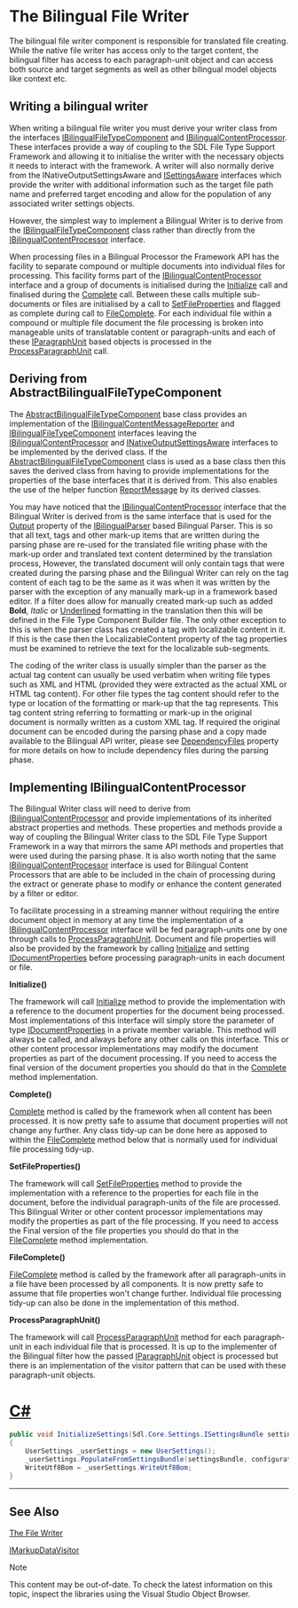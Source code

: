 The Bilingual File Writer
===

The bilingual file writer component is responsible for translated file creating. While the native file writer has access only to the target content, the bilingual filter has access to each paragraph-unit object and can access both source and target segments as well as other bilingual model objects like context etc.

Writing a bilingual writer
--

When writing a bilingual file writer you must derive your writer class from the interfaces [IBilingualFileTypeComponent](../../api/filetypesupport/Sdl.FileTypeSupport.Framework.BilingualApi.IBilingualFileTypeComponent.yml) and [IBilingualContentProcessor](../../api/filetypesupport/Sdl.FileTypeSupport.Framework.BilingualApi.IBilingualContentProcessor.yml). These interfaces provide a way of coupling to the SDL File Type Support Framework and allowing it to initialise the writer with the necessary objects it needs to interact with the framework. A writer will also normally derive from the INativeOutputSettingsAware and [ISettingsAware](../../api/filetypesupport/Sdl.FileTypeSupport.Framework.IntegrationApi.ISettingsAware.yml) interfaces which provide the writer with additional information such as the target file path name and preferred target encoding and allow for the population of any associated writer settings objects.

However, the simplest way to implement a Bilingual Writer is to derive from the [IBilingualFileTypeComponent](../../api/filetypesupport/Sdl.FileTypeSupport.Framework.BilingualApi.IBilingualFileTypeComponent.yml) class rather than directly from the [IBilingualContentProcessor](../../api/filetypesupport/Sdl.FileTypeSupport.Framework.BilingualApi.IBilingualContentProcessor.yml) interface.

When processing files in a Bilingual Processor the Framework API has the facility to separate compound or multiple documents into individual files for processing. This facility forms part of the [IBilingualContentProcessor](../../api/filetypesupport/Sdl.FileTypeSupport.Framework.BilingualApi.IBilingualContentProcessor.yml) interface and a group of documents is initialised during the [Initialize](../../api/filetypesupport/Sdl.FileTypeSupport.Framework.BilingualApi.IBilingualContentHandler.yml#Sdl_FileTypeSupport_Framework_BilingualApi_IBilingualContentHandler_Initialize_Sdl_FileTypeSupport_Framework_BilingualApi_IDocumentProperties_) call and finalised during the [Complete](../../api/filetypesupport/Sdl.FileTypeSupport.Framework.BilingualApi.IBilingualContentHandler.yml#Sdl_FileTypeSupport_Framework_BilingualApi_IBilingualContentHandler_Complete) call. Between these calls multiple sub-documents or files are initialised by a call to [SetFileProperties](../../api/filetypesupport/Sdl.FileTypeSupport.Framework.BilingualApi.IBilingualContentHandler.yml#Sdl_FileTypeSupport_Framework_BilingualApi_IBilingualContentHandler_SetFileProperties_Sdl_FileTypeSupport_Framework_BilingualApi_IFileProperties_) and flagged as complete during call to [FileComplete](../../api/filetypesupport/Sdl.FileTypeSupport.Framework.BilingualApi.IBilingualContentHandler.yml#Sdl_FileTypeSupport_Framework_BilingualApi_IBilingualContentHandler_FileComplete). For each individual file within a compound or multiple file document the file processing is broken into manageable units of translatable content or paragraph-units and each of these [IParagraphUnit](../../api/filetypesupport/Sdl.FileTypeSupport.Framework.BilingualApi.IParagraphUnit.yml) based objects is processed in the [ProcessParagraphUnit](../../api/filetypesupport/Sdl.FileTypeSupport.Framework.BilingualApi.IBilingualContentHandler.yml#Sdl_FileTypeSupport_Framework_BilingualApi_IBilingualContentHandler_ProcessParagraphUnit_Sdl_FileTypeSupport_Framework_BilingualApi_IParagraphUnit_) call.

Deriving from AbstractBilingualFileTypeComponent
--

The [AbstractBilingualFileTypeComponent](../../api/filetypesupport/Sdl.FileTypeSupport.Framework.BilingualApi.AbstractBilingualFileTypeComponent.yml) base class provides an implementation of the [IBilingualContentMessageReporter](../../api/filetypesupport/Sdl.FileTypeSupport.Framework.BilingualApi.IBilingualContentMessageReporter.yml) and [IBilingualFileTypeComponent](../../api/filetypesupport/Sdl.FileTypeSupport.Framework.BilingualApi.IBilingualFileTypeComponent.yml) interfaces leaving the [IBilingualContentProcessor](../../api/filetypesupport/Sdl.FileTypeSupport.Framework.BilingualApi.IBilingualContentProcessor.yml) and [INativeOutputSettingsAware](../../api/filetypesupport/Sdl.FileTypeSupport.Framework.NativeApi.INativeOutputSettingsAware.yml) interfaces to be implemented by the derived class. If the [AbstractBilingualFileTypeComponent](../../api/filetypesupport/Sdl.FileTypeSupport.Framework.BilingualApi.AbstractBilingualFileTypeComponent.yml) class is used as a base class then this saves the derived class from having to provide implementations for the properties of the base interfaces that it is derived from. This also enables the use of the helper function [ReportMessage](../../api/filetypesupport/Sdl.FileTypeSupport.Framework.BilingualApi.IBilingualContentMessageReporter.yml#Sdl_FileTypeSupport_Framework_BilingualApi_IBilingualContentMessageReporter_ReportMessage_System_Object_System_String_Sdl_FileTypeSupport_Framework_NativeApi_ErrorLevel_System_String_Sdl_FileTypeSupport_Framework_BilingualApi_TextLocation_Sdl_FileTypeSupport_Framework_BilingualApi_TextLocation_) by its derived classes.

You may have noticed that the [IBilingualContentProcessor](../../api/filetypesupport/Sdl.FileTypeSupport.Framework.BilingualApi.IBilingualContentProcessor.yml) interface that the Bilingual Writer is derived from is the same interface that is used for the [Output](../../api/filetypesupport/Sdl.FileTypeSupport.Framework.BilingualApi.IBilingualContentProcessor.yml#Sdl_FileTypeSupport_Framework_BilingualApi_IBilingualContentProcessor_Output) property of the [IBilingualParser](../../api/filetypesupport/Sdl.FileTypeSupport.Framework.BilingualApi.IBilingualParser.yml) based Bilingual Parser. This is so that all text, tags and other mark-up items that are written during the parsing phase are re-used for the translated file writing phase with the mark-up order and translated text content determined by the translation process, However, the translated document will only contain tags that were created during the parsing phase and the Bilingual Writer can rely on the tag content of each tag to be the same as it was when it was written by the parser with the exception of any manually mark-up in a framework based editor. If a filter does allow for manually created mark-up such as added **Bold**, *Italic* or <u>Underlined</u> formatting in the translation then this will be defined in the File Type Component Builder file. The only other exception to this is when the parser class has created a tag with localizable content in it. If this is the case then the LocalizableContent property of the tag properties must be examined to retrieve the text for the localizable sub-segments.

The coding of the writer class is usually simpler than the parser as the actual tag content can usually be used verbatim when writing file types such as XML and HTML (provided they were extracted as the actual XML or HTML tag content). For other file types the tag content should refer to the type or location of the formatting or mark-up that the tag represents. This tag content string referring to formatting or mark-up in the original document is normally written as a custom XML tag. If required the original document can be encoded during the parsing phase and a copy made available to the Bilingual API writer, please see [DependencyFiles](../../api/filetypesupport/Sdl.FileTypeSupport.Framework.NativeApi.IPersistentFileConversionProperties.yml#Sdl_FileTypeSupport_Framework_NativeApi_IPersistentFileConversionProperties_DependencyFiles) property for more details on how to include dependency files during the parsing phase.

Implementing IBilingualContentProcessor
--

The Bilingual Writer class will need to derive from [IBilingualContentProcessor](../../api/filetypesupport/Sdl.FileTypeSupport.Framework.BilingualApi.IBilingualContentProcessor.yml) and provide implementations of its inherited abstract properties and methods. These properties and methods provide a way of coupling the Bilingual Writer class to the SDL File Type Support Framework in a way that mirrors the same API methods and properties that were used during the parsing phase. It is also worth noting that the same [IBilingualContentProcessor](../../api/filetypesupport/Sdl.FileTypeSupport.Framework.BilingualApi.IBilingualContentProcessor.yml) interface is used for Bilingual Content Processors that are able to be included in the chain of processing during the extract or generate phase to modify or enhance the content generated by a filter or editor.

To facilitate processing in a streaming manner without requiring the entire document object in memory at any time the implementation of a [IBilingualContentProcessor](../../api/filetypesupport/Sdl.FileTypeSupport.Framework.BilingualApi.IBilingualContentProcessor.yml) interface will be fed paragraph-units one by one through calls to [ProcessParagraphUnit](../../api/filetypesupport/Sdl.FileTypeSupport.Framework.BilingualApi.IBilingualContentHandler.yml#Sdl_FileTypeSupport_Framework_BilingualApi_IBilingualContentHandler_ProcessParagraphUnit_Sdl_FileTypeSupport_Framework_BilingualApi_IParagraphUnit_). Document and file properties will also be provided by the framework by calling [Initialize](../../api/filetypesupport/Sdl.FileTypeSupport.Framework.BilingualApi.IBilingualContentHandler.yml#Sdl_FileTypeSupport_Framework_BilingualApi_IBilingualContentHandler_Initialize_Sdl_FileTypeSupport_Framework_BilingualApi_IDocumentProperties_) and setting [IDocumentProperties](../../api/filetypesupport/Sdl.FileTypeSupport.Framework.BilingualApi.IDocumentProperties.yml) before processing paragraph-units in each document or file.

**Initialize()**

The framework will call [Initialize](../../api/filetypesupport/Sdl.FileTypeSupport.Framework.BilingualApi.IBilingualContentHandler.yml#Sdl_FileTypeSupport_Framework_BilingualApi_IBilingualContentHandler_Initialize_Sdl_FileTypeSupport_Framework_BilingualApi_IDocumentProperties_) method to provide the implementation with a reference to the document properties for the document being processed. Most implementations of this interface will simply store the parameter of type [IDocumentProperties](../../api/filetypesupport/Sdl.FileTypeSupport.Framework.BilingualApi.IDocumentProperties.yml) in a private member variable. This method will always be called, and always before any other calls on this interface. This or other content processor implementations may modify the document properties as part of the document processing. If you need to access the final version of the document properties you should do that in the [Complete](../../api/filetypesupport/Sdl.FileTypeSupport.Framework.BilingualApi.IBilingualContentHandler.yml#Sdl_FileTypeSupport_Framework_BilingualApi_IBilingualContentHandler_Complete) method implementation.

**Complete()**

[Complete](../../api/filetypesupport/Sdl.FileTypeSupport.Framework.BilingualApi.IBilingualContentHandler.yml#Sdl_FileTypeSupport_Framework_BilingualApi_IBilingualContentHandler_Complete) method is called by the framework when all content has been processed. It is now pretty safe to assume that document properties will not change any further. Any class tidy-up can be done here as apposed to within the [FileComplete](../../api/filetypesupport/Sdl.FileTypeSupport.Framework.BilingualApi.IBilingualContentHandler.yml#Sdl_FileTypeSupport_Framework_BilingualApi_IBilingualContentHandler_FileComplete) method below that is normally used for individual file processing tidy-up.

**SetFileProperties()**

The framework will call [SetFileProperties](../../api/filetypesupport/Sdl.FileTypeSupport.Framework.BilingualApi.IBilingualContentHandler.yml#Sdl_FileTypeSupport_Framework_BilingualApi_IBilingualContentHandler_SetFileProperties_Sdl_FileTypeSupport_Framework_BilingualApi_IFileProperties_) method to provide the implementation with a reference to the properties for each file in the document, before the individual paragraph-units of the file are processed. This Bilingual Writer or other content processor implementations may modify the properties as part of the file processing. If you need to access the Final version of the file properties you should do that in the [FileComplete](../../api/filetypesupport/Sdl.FileTypeSupport.Framework.BilingualApi.IBilingualContentHandler.yml#Sdl_FileTypeSupport_Framework_BilingualApi_IBilingualContentHandler_FileComplete) method implementation.

**FileComplete()**

[FileComplete](../../api/filetypesupport/Sdl.FileTypeSupport.Framework.BilingualApi.IBilingualContentHandler.yml#Sdl_FileTypeSupport_Framework_BilingualApi_IBilingualContentHandler_FileComplete) method is called by the framework after all paragraph-units in a file have been processed by all components. It is now pretty safe to assume that file properties won't change further. Individual file processing tidy-up can also be done in the implementation of this method.

**ProcessParagraphUnit()**

The framework will call [ProcessParagraphUnit](../../api/filetypesupport/Sdl.FileTypeSupport.Framework.BilingualApi.IBilingualContentHandler.yml#Sdl_FileTypeSupport_Framework_BilingualApi_IBilingualContentHandler_ProcessParagraphUnit_Sdl_FileTypeSupport_Framework_BilingualApi_IParagraphUnit_) method for each paragraph-unit in each individual file that is processed. It is up to the implementer of the Bilingual filter how the passed [IParagraphUnit](../../api/filetypesupport/Sdl.FileTypeSupport.Framework.BilingualApi.IParagraphUnit.yml) object is processed but there is an implementation of the visitor pattern that can be used with these paragraph-unit objects.

# [C#](#tab/tabid-1)
```cs
public void InitializeSettings(Sdl.Core.Settings.ISettingsBundle settingsBundle, string configurationId)
{
    UserSettings _userSettings = new UserSettings();
    _userSettings.PopulateFromSettingsBundle(settingsBundle, configurationId);
    WriteUtf8Bom = _userSettings.WriteUtf8Bom;
}
```
***

See Also
--



[The File Writer](the_file_writer.md)

[IMarkupDataVisitor](imarkupdatavisitor.md)

>[!NOTE]
>
> This content may be out-of-date. To check the latest information on this topic, inspect the libraries using the Visual Studio Object Browser.